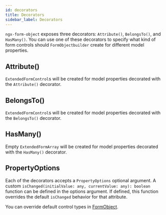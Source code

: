 ```yaml
---
id: decorators
title: Decorators
sidebar_label: Decorators
---
```


`ngx-form-object` exposes three decorators: `Attribute()`, `BelongsTo()`, and `HasMany()`.
You can use one of these decorators to specify what kind of form controls should `FormObjectbuilder` create for different model properties.

## Attribute()
`ExtendedFormControl`s will be created for model properties decorated with the `Attribute()` decorator.

## BelongsTo()
`ExtendedFormControl`s will be created for model properties decorated with the `BelongsTo()` decorator.

## HasMany()
Empty `ExtendedFormArray` will be created for model properties decorated with the `HasMany()` decorator.

## PropertyOptions
Each of the decorators accepts a `PropertyOptions` optional argument. A custom `isChanged(initialValue: any, currentValue: any): boolean` function can be defined in the options argument. If defined, this function overrides the default `isChanged` behavior for that attribute.

You can override default control types in [FormObject](form-object.md).
